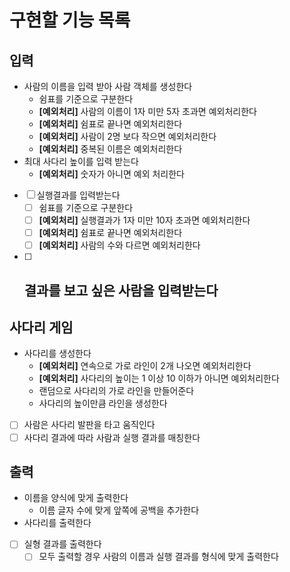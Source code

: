 # 구현할 기능 목록
## 입력
- 사람의 이름을 입력 받아 사람 객체를 생성한다
    - 쉼표를 기준으로 구분한다
    - **[예외처리]** 사람의 이름이 1자 미만 5자 초과면 예외처리한다
    - **[예외처리]** 쉼표로 끝나면 예외처리한다
    - **[예외처리]** 사람이 2명 보다 작으면 예외처리한다
    - **[예외처리]** 중복된 이름은 예외처리한다
- 최대 사다리 높이를 입력 받는다
    - **[예외처리]** 숫자가 아니면 예외 처리한다
- [ ] 실행결과를 입력받는다
  - [ ] 쉼표를 기준으로 구분한다
  - [ ] **[예외처리]** 실행결과가 1자 미만 10자 초과면 예외처리한다
  - [ ] **[예외처리]** 쉼표로 끝나면 예외처리한다
  - [ ] **[예외처리]** 사람의 수와 다르면 예외처리한다
- [ ] 결과를 보고 싶은 사람을 입력받는다
  - 

## 사다리 게임
- 사다리를 생성한다
    - **[예외처리]** 연속으로 가로 라인이 2개 나오면 예외처리한다
    - **[예외처리]** 사다리의 높이는 1 이상 10 이하가 아니면 예외처리한다
    - 랜덤으로 사다리의 가로 라인을 만들어준다
    - 사다리의 높이만큼 라인을 생성한다 
- [ ] 사람은 사다리 발판을 타고 움직인다
- [ ] 사다리 결과에 따라 사람과 실행 결과를 매칭한다

## 출력
- 이름을 양식에 맞게 출력한다
  - 이름 글자 수에 맞게 앞쪽에 공백을 추가한다
- 사다리를 출력한다
- [ ] 실형 결과를 출력한다
  - [ ] 모두 출력할 경우 사람의 이름과 실행 결과를 형식에 맞게 출력한다
